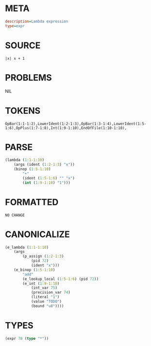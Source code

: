 # META
~~~ini
description=Lambda expression
type=expr
~~~
# SOURCE
~~~roc
|x| x + 1
~~~
# PROBLEMS
NIL
# TOKENS
~~~zig
OpBar(1:1-1:2),LowerIdent(1:2-1:3),OpBar(1:3-1:4),LowerIdent(1:5-1:6),OpPlus(1:7-1:8),Int(1:9-1:10),EndOfFile(1:10-1:10),
~~~
# PARSE
~~~clojure
(lambda (1:1-1:10)
	(args (ident (1:2-1:3) "x"))
	(binop (1:5-1:10)
		"+"
		(ident (1:5-1:6) "" "x")
		(int (1:9-1:10) "1")))
~~~
# FORMATTED
~~~roc
NO CHANGE
~~~
# CANONICALIZE
~~~clojure
(e_lambda (1:1-1:10)
	(args
		(p_assign (1:2-1:3)
			(pid 72)
			(ident "x")))
	(e_binop (1:5-1:10)
		"add"
		(e_lookup_local (1:5-1:6) (pid 72))
		(e_int (1:9-1:10)
			(int_var 75)
			(precision_var 74)
			(literal "1")
			(value "TODO")
			(bound "u8"))))
~~~
# TYPES
~~~clojure
(expr 78 (type "*"))
~~~